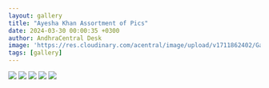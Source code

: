 ```yaml
---
layout: gallery
title: "Ayesha Khan Assortment of Pics"
date: 2024-03-30 00:00:35 +0300
author: AndhraCentral Desk
image: 'https://res.cloudinary.com/acentral/image/upload/v1711862402/Galleries/fc137130bd1441d4197610cf1181e59c_b3mmgv.jpg'
tags: [gallery]
---
```


<div class="gallery-box">
  <div class="gallery">
    <img src="https://res.cloudinary.com/acentral/image/upload/v1711862402/Galleries/fc137130bd1441d4197610cf1181e59c_b3mmgv.jpg" loading="lazy">
    <img src="https://res.cloudinary.com/acentral/image/upload/v1711862407/Galleries/Itwouldhavebeenbetteruntold-_theoutcastsoul_gakftp.jpg" loading="lazy">
    <img src="https://res.cloudinary.com/acentral/image/upload/v1711862309/Galleries/8xand2smqyla1_bgr8jc.jpg" loading="lazy">
    <img src="https://res.cloudinary.com/acentral/image/upload/v1711862282/Galleries/337113-3ac8oskd_ihz59k.webp" loading="lazy">
    <img src="https://res.cloudinary.com/acentral/image/upload/v1711862277/Galleries/337109-57bn4xip_chjexj.webp" loading="lazy">
  </div>
</div>